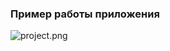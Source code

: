 ### Пример работы приложения ###
![project.png](https://bitbucket.org/repo/xznygn/images/3290908238-project.png)